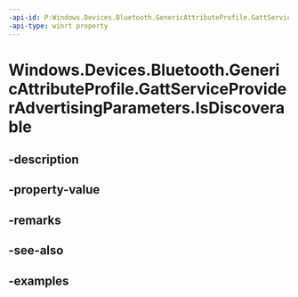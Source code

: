 ```yaml
---
-api-id: P:Windows.Devices.Bluetooth.GenericAttributeProfile.GattServiceProviderAdvertisingParameters.IsDiscoverable
-api-type: winrt property
---
```


<!-- Property syntax.
public bool IsDiscoverable { get;  set; }
-->

# Windows.Devices.Bluetooth.GenericAttributeProfile.GattServiceProviderAdvertisingParameters.IsDiscoverable

## -description

## -property-value

## -remarks

## -see-also

## -examples

